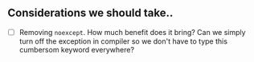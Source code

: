## Considerations we should take..
- [ ] Removing `noexcept`. How much benefit does it bring? Can we simply turn off the exception in compiler so we don't have to type this cumbersom keyword everywhere?

